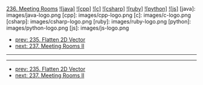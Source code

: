 [236. Meeting Rooms](https://leetcode.com/problems/meeting-rooms/)
[![java]](https://github.com/leetcode-study-group/leetcode-java-solutions/blob/master/236-meeting-rooms.md)
[![cpp]](https://github.com/leetcode-study-group/leetcode-cpp-solutions/blob/master/236-meeting-rooms.md)
[![c]](https://github.com/leetcode-study-group/leetcode-c-solutions/blob/master/236-meeting-rooms.md)
[![csharp]](https://github.com/leetcode-study-group/leetcode-csharp-solutions/blob/master/236-meeting-rooms.md)
[![ruby]](https://github.com/leetcode-study-group/leetcode-ruby-solutions/blob/master/236-meeting-rooms.md)
[![python]](https://github.com/leetcode-study-group/leetcode-python-solutions/blob/master/236-meeting-rooms.md)
[![js]](https://github.com/leetcode-study-group/leetcode-js-solutions/blob/master/236-meeting-rooms.md)
[java]: images/java-logo.png
[cpp]: images/cpp-logo.png
[c]: images/c-logo.png
[csharp]: images/csharp-logo.png
[ruby]: images/ruby-logo.png
[python]: images/python-logo.png
[js]: images/js-logo.png

- [prev: 235. Flatten 2D Vector](235-flatten-2d-vector.md)
- [next: 237. Meeting Rooms II](237-meeting-rooms-ii.md)

---


---

- [prev: 235. Flatten 2D Vector](235-flatten-2d-vector.md)
- [next: 237. Meeting Rooms II](237-meeting-rooms-ii.md)
